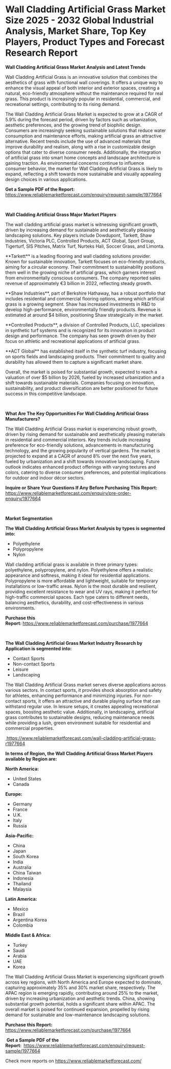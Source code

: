 <p><h1>Wall Cladding Artificial Grass Market Size 2025 - 2032 Global Industrial Analysis, Market Share, Top Key Players, Product Types and Forecast Research Report</h1></p><p><strong>Wall Cladding Artificial Grass Market Analysis and Latest Trends</strong></p>
<p><p>Wall Cladding Artificial Grass is an innovative solution that combines the aesthetics of grass with functional wall coverings. It offers a unique way to enhance the visual appeal of both interior and exterior spaces, creating a natural, eco-friendly atmosphere without the maintenance required for real grass. This product is increasingly popular in residential, commercial, and recreational settings, contributing to its rising demand.</p><p>The Wall Cladding Artificial Grass Market is expected to grow at a CAGR of 5.9% during the forecast period, driven by factors such as urbanization, aesthetic preferences, and the growing trend of biophilic design. Consumers are increasingly seeking sustainable solutions that reduce water consumption and maintenance efforts, making artificial grass an attractive alternative. Recent trends include the use of advanced materials that improve durability and realism, along with a rise in customizable design options that cater to diverse consumer needs. Additionally, the integration of artificial grass into smart home concepts and landscape architecture is gaining traction. As environmental concerns continue to influence consumer behavior, the market for Wall Cladding Artificial Grass is likely to expand, reflecting a shift towards more sustainable and visually appealing design choices in various applications.</p></p>
<p><strong>Get a Sample PDF of the Report:&nbsp;</strong> <a href="https://www.reliablemarketforecast.com/enquiry/request-sample/1977664?utm_campaign=3194&utm_medium=2&utm_source=Github&utm_content=ia&utm_term=03042025&utm_id=wall-cladding-artificial-grass">https://www.reliablemarketforecast.com/enquiry/request-sample/1977664</a></p>
<p>&nbsp;</p>
<p><strong>Wall Cladding Artificial Grass Major Market Players</strong></p>
<p><p>The wall cladding artificial grass market is witnessing significant growth, driven by increasing demand for sustainable and aesthetically pleasing landscaping solutions. Key players include Dowdupont, Tarkett, Shaw Industries, Victoria PLC, Controlled Products, ACT Global, Sport Group, Tigerturf, SIS Pitches, Matrix Turf, Nurteks Hali, Soccer Grass, and Limonta.</p><p>**Tarkett** is a leading flooring and wall cladding solutions provider. Known for sustainable innovation, Tarkett focuses on eco-friendly products, aiming for a circular economy. Their commitment to sustainability positions them well in the growing niche of artificial grass, which garners interest from environmentally conscious consumers. The company reported sales revenue of approximately €3 billion in 2022, reflecting steady growth.</p><p>**Shaw Industries**, part of Berkshire Hathaway, has a robust portfolio that includes residential and commercial flooring options, among which artificial grass is a growing segment. Shaw has increased investments in R&D to develop high-performance, environmentally friendly products. Revenue is estimated at around $4 billion, positioning Shaw strategically in the market.</p><p>**Controlled Products**, a division of Controlled Products, LLC, specializes in synthetic turf systems and is recognized for its innovation in product design and performance. The company has seen growth driven by their focus on athletic and recreational applications of artificial grass.</p><p>**ACT Global** has established itself in the synthetic turf industry, focusing on sports fields and landscaping products. Their commitment to quality and durability has allowed them to capture a significant market share.</p><p>Overall, the market is poised for substantial growth, expected to reach a valuation of over $5 billion by 2026, fueled by increased urbanization and a shift towards sustainable materials. Companies focusing on innovation, sustainability, and product diversification are better positioned for future success in this competitive landscape.</p></p>
<p>&nbsp;</p>
<p><strong>What Are The Key Opportunities For Wall Cladding Artificial Grass Manufacturers?</strong></p>
<p><p>The Wall Cladding Artificial Grass market is experiencing robust growth, driven by rising demand for sustainable and aesthetically pleasing materials in residential and commercial interiors. Key trends include increasing preference for eco-friendly solutions, advancements in manufacturing technology, and the growing popularity of vertical gardens. The market is projected to expand at a CAGR of around 8% over the next five years, fueled by urbanization and a shift towards innovative landscaping. Future outlook indicates enhanced product offerings with varying textures and colors, catering to diverse consumer preferences, and potential implications for outdoor and indoor décor sectors.</p></p>
<p><strong>Inquire or Share Your Questions If Any Before Purchasing This Report:</strong> <a href="https://www.reliablemarketforecast.com/enquiry/pre-order-enquiry/1977664?utm_campaign=3194&utm_medium=2&utm_source=Github&utm_content=ia&utm_term=03042025&utm_id=wall-cladding-artificial-grass">https://www.reliablemarketforecast.com/enquiry/pre-order-enquiry/1977664</a></p>
<p>&nbsp;</p>
<p><strong>Market Segmentation</strong></p>
<p><strong>The Wall Cladding Artificial Grass Market Analysis by types is segmented into:</strong></p>
<p><ul><li>Polyethylene</li><li>Polypropylene</li><li>Nylon</li></ul></p>
<p><p>Wall cladding artificial grass is available in three primary types: polyethylene, polypropylene, and nylon. Polyethylene offers a realistic appearance and softness, making it ideal for residential applications. Polypropylene is more affordable and lightweight, suitable for temporary installations or low-traffic areas. Nylon is the most durable and resilient, providing excellent resistance to wear and UV rays, making it perfect for high-traffic commercial spaces. Each type caters to different needs, balancing aesthetics, durability, and cost-effectiveness in various environments.</p></p>
<p><strong>Purchase this Report:&nbsp;</strong><a href="https://www.reliablemarketforecast.com/purchase/1977664?utm_campaign=3194&utm_medium=2&utm_source=Github&utm_content=ia&utm_term=03042025&utm_id=wall-cladding-artificial-grass">https://www.reliablemarketforecast.com/purchase/1977664</a></p>
<p>&nbsp;</p>
<p><strong>The Wall Cladding Artificial Grass Market Industry Research by Application is segmented into:</strong></p>
<p><ul><li>Contact Sports</li><li>Non-contact Sports</li><li>Leisure</li><li>Landscaping</li></ul></p>
<p><p>The Wall Cladding Artificial Grass market serves diverse applications across various sectors. In contact sports, it provides shock absorption and safety for athletes, enhancing performance and minimizing injuries. For non-contact sports, it offers an attractive and durable playing surface that can withstand regular use. In leisure setups, it creates appealing recreational spaces, boosting aesthetic value. Additionally, in landscaping, artificial grass contributes to sustainable designs, reducing maintenance needs while providing a lush, green environment suitable for residential and commercial properties.</p></p>
<p><a href="https://www.reliablemarketforecast.com/wall-cladding-artificial-grass-r1977664?utm_campaign=3194&utm_medium=2&utm_source=Github&utm_content=ia&utm_term=03042025&utm_id=wall-cladding-artificial-grass">&nbsp;https://www.reliablemarketforecast.com/wall-cladding-artificial-grass-r1977664</a></p>
<p><strong>In terms of Region, the Wall Cladding Artificial Grass Market Players available by Region are:</strong></p>
<p>
    <p> <strong> North America: </strong>
        <ul>
            <li>United States</li>
            <li>Canada</li>
        </ul>
        </p> 
    <p> <strong> Europe: </strong>
        <ul>
            <li>Germany</li>
            <li>France</li>
            <li>U.K.</li>
            <li>Italy</li>
            <li>Russia</li>
        </ul>
        </p> 
    <p> <strong> Asia-Pacific: </strong>
        <ul>
            <li>China</li>
            <li>Japan</li>
            <li>South Korea</li>
            <li>India</li>
            <li>Australia</li>
            <li>China Taiwan</li>
            <li>Indonesia</li>
            <li>Thailand</li>
            <li>Malaysia</li>
        </ul>
        </p> 
    <p> <strong> Latin America: </strong>
        <ul>
            <li>Mexico</li>
            <li>Brazil</li>
            <li>Argentina Korea</li>
            <li>Colombia</li>
        </ul>
        </p> 
    <p> <strong> Middle East & Africa: </strong>
        <ul>
            <li>Turkey</li>
            <li>Saudi</li>
            <li>Arabia</li>
            <li>UAE</li>
            <li>Korea</li>
        </ul>
    </p>
    </p>
<p><p>The Wall Cladding Artificial Grass Market is experiencing significant growth across key regions, with North America and Europe expected to dominate, capturing approximately 35% and 30% market share, respectively. The APAC region is emerging rapidly, contributing around 25% to the market, driven by increasing urbanization and aesthetic trends. China, showing substantial growth potential, holds a significant share within APAC. The overall market is poised for continued expansion, propelled by rising demand for sustainable and low-maintenance landscaping solutions.</p></p>
<p><strong>Purchase this Report: </strong><a href="https://www.reliablemarketforecast.com/purchase/1977664?utm_campaign=3194&utm_medium=2&utm_source=Github&utm_content=ia&utm_term=03042025&utm_id=wall-cladding-artificial-grass">https://www.reliablemarketforecast.com/purchase/1977664</a></p>
<p>&nbsp;<strong>Get a Sample PDF of the Report:&nbsp;&nbsp;</strong><a href="https://www.reliablemarketforecast.com/enquiry/request-sample/1977664?utm_campaign=3194&utm_medium=2&utm_source=Github&utm_content=ia&utm_term=03042025&utm_id=wall-cladding-artificial-grass">https://www.reliablemarketforecast.com/enquiry/request-sample/1977664</a></p>
<p><strong></strong></p>
<p>Check more reports on <a href="https://www.reliablemarketforecast.com/?utm_campaign=3194&utm_medium=2&utm_source=Github&utm_content=ia&utm_term=03042025&utm_id=wall-cladding-artificial-grass">https://www.reliablemarketforecast.com/</a></p>